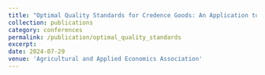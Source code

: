 ```yaml
---
title: "Optimal Quality Standards for Credence Goods: An Application to Organic Strawberries and the Commercial Availability Loophole"
collection: publications
category: conferences
permalink: /publication/optimal_quality_standards
excerpt: 
date: 2024-07-29
venue: 'Agricultural and Applied Economics Association'
---
```

